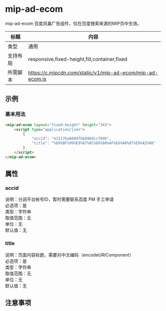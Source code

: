 # mip-ad-ecom

mip-ad-ecom 百度凤巢广告组件，仅在百度搜索来源的MIP页中生效。

标题|内容
----|----
类型|通用
支持布局|responsive,fixed-height,fill,container,fixed
所需脚本|https://c.mipcdn.com/static/v1/mip-ad-ecom/mip-ad-ecom.js

## 示例

### 基本用法
```html
<mip-ad-ecom layout="fixed-height" height="343">
    <script type="application/json">
        {
            "accid": "e2217bab684fbb898dccf04b",
            "title": "%E8%BF%99%E9%87%8C%E6%98%AF%E6%A0%87%E9%A2%98"
        }
    </script>
</mip-ad-ecom>
```

## 属性


### accid

说明：分润平台帐号ID，暂时需要联系百度 PM 手工申请   
必选项：是   
类型：字符串  
取值范围：无  
单位：无   
默认值：无   
 
### title

说明：页面内容标题，需要对中文编码（encodeURIComponent）   
必选项：是   
类型：字符串   
取值范围：无   
单位：无   
默认值：无  

## 注意事项

